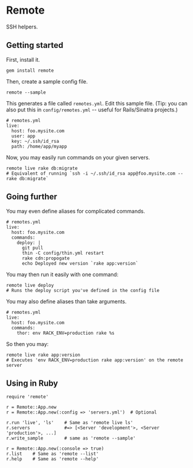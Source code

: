 Remote
======

SSH helpers.

Getting started
---------------

First, install it.

    gem install remote

Then, create a sample config file.

    remote --sample

This generates a file called `remotes.yml`. Edit this sample file. (Tip: you can also put this in `config/remotes.yml` -- useful for Rails/Sinatra projects.)

    # remotes.yml
    live:
      host: foo.mysite.com
      user: app
      key: ~/.ssh/id_rsa
      path: /home/app/myapp

Now, you may easily run commands on your given servers.

    remote live rake db:migrate
    # Equivalent of running `ssh -i ~/.ssh/id_rsa app@foo.mysite.com -- rake db:migrate`

Going further
-------------

You may even define aliases for complicated commands.

    # remotes.yml
    live:
      host: foo.mysite.com
      commands:
        deploy: |
          git pull
          thin -C config/thin.yml restart
          rake cdn:propogate
          echo Deployed new version `rake app:version`

You may then run it easily with one command:

    remote live deploy
    # Runs the deploy script you've defined in the config file

You may also define aliases than take arguments.

    # remotes.yml
    live:
      host: foo.mysite.com
      commands:
        thor: env RACK_ENV=production rake %s

So then you may:

    remote live rake app:version 
    # Executes 'env RACK_ENV=production rake app:version' on the remote server
     
Using in Ruby
-------------

    require 'remote'

    r = Remote::App.new
    r = Remote::App.new(:config => 'servers.yml')  # Optional

    r.run 'live', 'ls'    # Same as 'remote live ls'
    r.servers             #=> [<Server 'development'>, <Server 'production'>, ...]
    r.write_sample        # same as 'remote --sample'

    r = Remote::App.new(:console => true)
    r.list    # Same as 'remote --list'
    r.help    # Same as 'remote --help'
